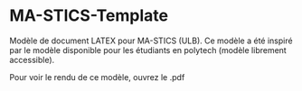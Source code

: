 # MA-STICS-Template
Modèle de document LATEX pour MA-STICS (ULB). 
Ce modèle a été inspiré par le modèle disponible pour les étudiants en polytech (modèle librement accessible). 

Pour voir le rendu de ce modèle, ouvrez le .pdf
